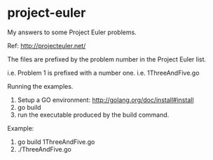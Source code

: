 project-euler
=============

My answers to some Project Euler problems.

Ref: http://projecteuler.net/

The files are prefixed by the problem number in the Project Euler list.

i.e. Problem 1 is prefixed with a number one. i.e. 1ThreeAndFive.go

Running the examples.

1. Setup a GO environment: http://golang.org/doc/install#install
2. go build <filename>
3. run the executable produced by the build command.

Example:
1. go build 1ThreeAndFive.go
2. ./ThreeAndFive.go
